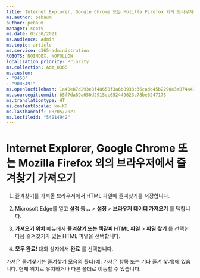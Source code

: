 ```yaml
---
title: Internet Explorer, Google Chrome 또는 Mozilla Firefox 외의 브라우저에서 즐겨찾기 가져오기
ms.author: pebaum
author: pebaum
manager: scotv
ms.date: 03/30/2021
ms.audience: Admin
ms.topic: article
ms.service: o365-administration
ROBOTS: NOINDEX, NOFOLLOW
localization_priority: Priority
ms.collection: Adm_O365
ms.custom:
- "9450"
- "9005491"
ms.openlocfilehash: 1a40e87d293e8f48650f3a6b8933c36cadd45b2290e3a074a499c964a274d59b
ms.sourcegitcommit: b5f7da89a650d2915dc652449623c78be6247175
ms.translationtype: HT
ms.contentlocale: ko-KR
ms.lasthandoff: 08/05/2021
ms.locfileid: "54014942"
---
```

# <a name="import-favorites-from-a-browser-other-than-internet-explorer-google-chrome-or-mozilla-firefox"></a>Internet Explorer, Google Chrome 또는 Mozilla Firefox 외의 브라우저에서 즐겨찾기 가져오기

1. 즐겨찾기를 가져올 브라우저에서 HTML 파일에 즐겨찾기를 저장합니다.

1. Microsoft Edge를 열고 **설정 등...** > **설정** > **브라우저 데이터 가져오기** 를 택합니다.

1. **가져오기 위치** 메뉴에서 **즐겨찾기 또는 책갈피 HTML 파일** > **파일 찾기** 를 선택한 다음 즐겨찾기가 있는 HTML 파일을 선택합니다.

1. **모두 완료!** 대화 상자에서 **완료** 를 선택합니다.

가져온 즐겨찾기는 즐겨찾기 모음의 폴더(예: 가져온 항목 또는 기타 즐겨 찾기)에 있습니다. 현재 위치로 유지하거나 다른 폴더로 이동할 수 있습니다.